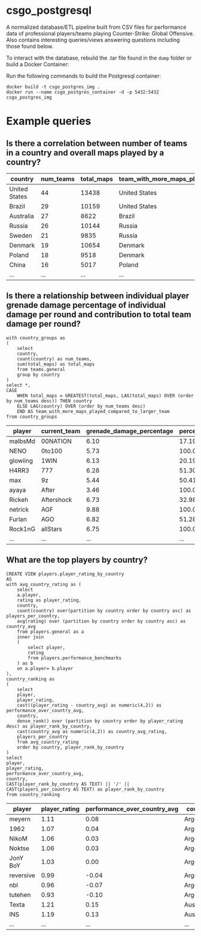 # csgo_postgresql
A normalized database/ETL pipeline built from CSV files for performance data of professional players/teams playing Counter-Strike: Global Offensive. Also contains interesting queries/views answering questions including those found below.

To interact with the database, rebuild the .tar file found in the `dump` folder or build a Docker Container:

Run the following commands to build the Postgresql container: 

```
docker build -t csgo_postgres_img .
docker run --name csgo_postgres_container -d -p 5432:5432 csgo_postgres_img
```

# Example queries

## Is there a correlation between number of teams in a country and overall maps played by a country?


| country              | num_teams | total_maps | team_with_more_maps_played_compared_to_larger_team |
|----------------------|-----------|------------|----------------------------------------------------|
| United States        | 44        | 13438      | United States                                      |
| Brazil               | 29        | 10159      | United States                                      |
| Australia            | 27        | 8622       | Brazil                                             |
| Russia               | 26        | 10144      | Russia                                             |
| Sweden               | 21        | 9835       | Russia                                             |
| Denmark              | 19        | 10654      | Denmark                                            |
| Poland               | 18        | 9518       | Denmark                                            |
| China                | 16        | 5017       | Poland                                             |
| ...               | ...       | ...       | ...                                             |

## Is there a relationship between individual player grenade damage percentage of individual damage per round and contribution to total team damage per round?
```
with country_groups as 
(
	select 
	country,
	count(country) as num_teams,
	sum(total_maps) as total_maps
	from teams.general
	group by country
)
select *,
CASE
	WHEN total_maps = GREATEST(total_maps, LAG(total_maps) OVER (order by num_teams desc)) THEN country
	ELSE LAG(country) OVER (order by num_teams desc)
	END AS team_with_more_maps_played_compared_to_larger_team
from country_groups
```

| player        | current_team      | grenade_damage_percentage | percent_of_total_team_damage |
|---------------|-------------------|---------------------------|------------------------------|
| malbsMd       | 00NATION          | 6.10                      | 17.19                        |
| NENO          | 0to100            | 5.73                      | 100.00                       |
| glowiing      | 1WIN              | 6.13                      | 20.19                        |
| H4RR3         | 777               | 6.28                      | 51.30                        |
| max           | 9z                | 5.44                      | 50.41                        |
| ayaya         | After             | 3.46                      | 100.00                       |
| Rickeh        | Aftershock        | 6.73                      | 32.98                        |
| netrick       | AGF               | 9.88                      | 100.00                       |
| Furlan        | AGO               | 6.82                      | 51.28                        |
| Rock1nG       | allStars          | 6.75                      | 100.00                       |
| ...    | ...           | ...                      | ...                       |

## What are the top players by country?

```
CREATE VIEW players.player_rating_by_country 
AS 
with avg_country_rating as (
	select
	a.player,
	rating as player_rating,
	country,
	count(country) over(partition by country order by country asc) as players_per_country,
	avg(rating) over (partition by country order by country asc) as country_avg
	from players.general as a
	inner join 
	(
		select player,
		rating
		from players.performance_benchmarks
	) as b
	on a.player= b.player
),
country_ranking as 
(
	select
	player,
	player_rating,
	cast((player_rating - country_avg) as numeric(4,2)) as performance_over_country_avg,
	country,
	dense_rank() over (partition by country order by player_rating desc) as player_rank_by_country,
	cast(country_avg as numeric(4,2)) as country_avg_rating,
	players_per_country
	from avg_country_rating
	order by country, player_rank_by_country
)
select 
player,
player_rating,
performance_over_country_avg,
country,
CAST(player_rank_by_country AS TEXT) || '/' || CAST(players_per_country AS TEXT) as player_rank_by_country
from country_ranking
```

| player        | player_rating | performance_over_country_avg | country                | player_rank_by_country |
|---------------|---------------|------------------------------|------------------------|------------------------|
| meyern        | 1.11          | 0.08                         | Argentina              | 1/8                    |
| 1962          | 1.07          | 0.04                         | Argentina              | 2/8                    |
| NikoM         | 1.06          | 0.03                         | Argentina              | 3/8                    |
| Noktse        | 1.06          | 0.03                         | Argentina              | 3/8                    |
| JonY BoY      | 1.03          | 0.00                         | Argentina              | 4/8                    |
| reversive     | 0.99          | -0.04                        | Argentina              | 5/8                    |
| nbl           | 0.96          | -0.07                        | Argentina              | 6/8                    |
| tutehen       | 0.93          | -0.10                        | Argentina              | 7/8                    |
| Texta         | 1.21          | 0.15                         | Australia              | 1/44                   |
| INS           | 1.19          | 0.13                         | Australia              | 2/44                   |
| ...          | ...          | ...                         | ...              | ...                   |



